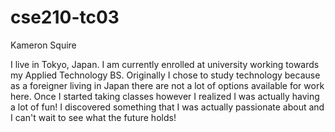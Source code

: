 # cse210-tc03

Kameron Squire

I live in Tokyo, Japan. I am currently enrolled at university working towards
my Applied Technology BS. Originally I chose to study technology because as a 
foreigner living in Japan there are not a lot of options available for work 
here. Once I started taking classes however I realized I was actually having a
 lot of fun! I discovered something that I was actually passionate about and I
  can't wait to see what the future holds!